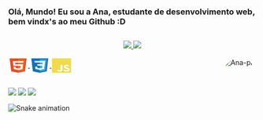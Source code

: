 ### Olá, Mundo! Eu sou a Ana, estudante de desenvolvimento web, bem vindx's ao meu Github :D 

##
<div align="center">
  <a href="https://github.com/anacirqueira">
  <img height="180em" src="https://github-readme-stats-sigma-five.vercel.app/api?username=anacirqueira&show_icons=true&theme=dracula&include_all_commits=true&count_private=true"/>
  <img height="180em" src="https://github-readme-stats-sigma-six.vercel.app/api/top-langs/?username=anacirqueira&layout=compact&langs_count=7&theme=dracula"/>
</div>
  <div style="display: inline_block"><br>
  <img align="center" alt="Ana-HTML" height="30" width="40" src="https://raw.githubusercontent.com/devicons/devicon/master/icons/html5/html5-original.svg">
  <img align="center" alt="Ana-CSS" height="30" width="40" src="https://raw.githubusercontent.com/devicons/devicon/master/icons/css3/css3-original.svg">
  <img align="center" alt="Ana-Js" height="30" width="40" src="https://raw.githubusercontent.com/devicons/devicon/master/icons/javascript/javascript-plain.svg">
  <img align="right" alt="Ana-pic" height="150" style="border-radius:50px;" src="https://media.discordapp.net/attachments/763971090128175107/944342953135079464/ezgif.com-gif-maker.gif">
</div>
  
   ##
  
  <div> 
  <a href="https://instagram.com/ana_cirqueira_" target="_blank"><img src="https://img.shields.io/badge/-Instagram-%23E4405F?style=for-the-badge&logo=instagram&logoColor=white" target="_blank"></a>
  <a href = "mailto:cirqueiraana6@gmail.com"><img src="https://img.shields.io/badge/-Gmail-%23333?style=for-the-badge&logo=gmail&logoColor=white" target="_blank"></a>
  <a href="https://www.linkedin.com/in/ana-cirqueira-1b428b200/" target="_blank"><img src="https://img.shields.io/badge/-LinkedIn-%230077B5?style=for-the-badge&logo=linkedin&logoColor=white" target="_blank"></a> 
 
  ![Snake animation](https://github.com/anacirqueira/anacirqueira/blob/output/github-contribution-grid-snake.svg)
 
</div>
